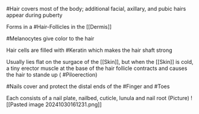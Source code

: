 #Hair covers most of the body; additional facial, axillary, and pubic hairs appear during puberty

Forms in a #Hair-Follicles in the [[Dermis]]

#Melanocytes give color to the hair

Hair cells are filled with #Keratin which makes the hair shaft strong

Usually lies flat on the surgace of the [[Skin]], but when the [[Skin]] is cold, a tiny erector muscle at the base of the hair follicle contracts and causes the hair to stande up ( #Piloerection)

#Nails cover and protect the distal ends of the #Finger and #Toes 

Each consists of a nail plate, nailbed, cuticle, lunula and nail root
	(Picture)
		![[Pasted image 20241030161231.png]]






